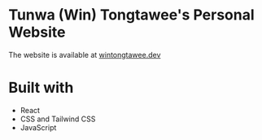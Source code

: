 # Tunwa (Win) Tongtawee's Personal Website

The website is available at [wintongtawee.dev](www.wintongtawee.dev)

# Built with

* React
* CSS and Tailwind CSS
* JavaScript

